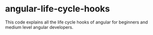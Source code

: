 # angular-life-cycle-hooks
This code explains all the life cycle hooks of angular for beginners and medium level angular developers.
